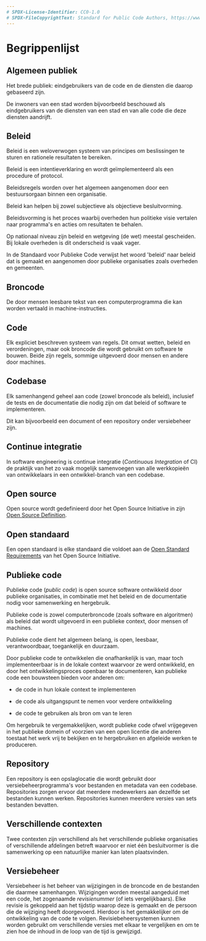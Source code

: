 ```yaml
---
# SPDX-License-Identifier: CC0-1.0
# SPDX-FileCopyrightText: Standard for Public Code Authors, https://www.standardforpubliccode.org/AUTHORS.html
---
```


# Begrippenlijst

## Algemeen publiek

Het brede publiek: eindgebruikers van de code en de diensten die daarop gebaseerd zijn.

De inwoners van een stad worden bijvoorbeeld beschouwd als eindgebruikers van de diensten van een stad en van alle code die deze diensten aandrijft.

## Beleid

Beleid is een weloverwogen systeem van principes om beslissingen te sturen en rationele resultaten te bereiken.

Beleid is een intentieverklaring en wordt geïmplementeerd als een procedure of protocol.

Beleidsregels worden over het algemeen aangenomen door een bestuursorgaan binnen een organisatie.

Beleid kan helpen bij zowel subjectieve als objectieve besluitvorming.

Beleidsvorming is het proces waarbij overheden hun politieke visie vertalen naar programma\'s en acties om resultaten te behalen.

Op nationaal niveau zijn beleid en wetgeving (de wet) meestal gescheiden. Bij lokale overheden is dit onderscheid is vaak vager.

In de Standaard voor Publieke Code verwijst het woord 'beleid' naar beleid dat is gemaakt en aangenomen door publieke organisaties zoals overheden en gemeenten.

## Broncode

De door mensen leesbare tekst van een computerprogramma die kan worden vertaald in machine-instructies.

## Code

Elk expliciet beschreven systeem van regels. Dit omvat wetten, beleid en verordeningen, maar ook broncode die wordt gebruikt om software te bouwen. Beide zijn regels, sommige uitgevoerd door mensen en andere door machines.

## Codebase

Elk samenhangend geheel aan code (zowel broncode als beleid), inclusief de tests en de documentatie die nodig zijn om dat beleid of software te implementeren.

Dit kan bijvoorbeeld een document of een repository onder versiebeheer zijn.

## Continue integratie

In software engineering is continue integratie (*Continuous Integration* of CI) de praktijk van het zo vaak mogelijk samenvoegen van alle werkkopieën van ontwikkelaars in een ontwikkel-branch van een codebase.

## Open source

Open source wordt gedefinieerd door het Open Source Initiative in zijn [Open Source Definition](https://opensource.org/definition-annotated).

## Open standaard

Een open standaard is elke standaard die voldoet aan de [Open Standard Requirements](https://opensource.org/osr) van het Open Source Initiative.

## Publieke code

Publieke code (*public code*) is open source software ontwikkeld door publieke organisaties, in combinatie met het beleid en de documentatie nodig voor samenwerking en hergebruik.

Publieke code is zowel computerbroncode (zoals software en algoritmen) als beleid dat wordt uitgevoerd in een publieke context, door mensen of machines.

Publieke code dient het algemeen belang, is open, leesbaar, verantwoordbaar, toegankelijk en duurzaam.

Door publieke code te ontwikkelen die onafhankelijk is van, maar toch implementeerbaar is in de lokale context waarvoor ze werd ontwikkeld, en door het ontwikkelingsproces openbaar te documenteren, kan publieke code een bouwsteen bieden voor anderen om:

- de code in hun lokale context te implementeren

- de code als uitgangspunt te nemen voor verdere ontwikkeling

- de code te gebruiken als bron om van te leren

Om hergebruik te vergemakkelijken, wordt publieke code ofwel vrijgegeven in het publieke domein of voorzien van een open licentie die anderen toestaat het werk vrij te bekijken en te hergebruiken en afgeleide werken te produceren.

## Repository

Een repository is een opslaglocatie die wordt gebruikt door versiebeheerprogramma\'s voor bestanden en metadata van een codebase. Repositories zorgen ervoor dat meerdere medewerkers aan dezelfde set bestanden kunnen werken. Repositories kunnen meerdere versies van sets bestanden bevatten.

## Verschillende contexten

Twee contexten zijn verschillend als het verschillende publieke organisaties of verschillende afdelingen betreft waarvoor er niet één besluitvormer is die samenwerking op een natuurlijke manier kan laten plaatsvinden.

## Versiebeheer

Versiebeheer is het beheer van wijzigingen in de broncode en de bestanden die daarmee samenhangen. Wijzigingen worden meestal aangeduid met een code, het zogenaamde *revisienummer* (of iets vergelijkbaars). Elke revisie is gekoppeld aan het tijdstip waarop deze is gemaakt en de persoon die de wijziging heeft doorgevoerd. Hierdoor is het gemakkelijker om de ontwikkeling van de code te volgen. Revisiebeheersystemen kunnen worden gebruikt om verschillende versies met elkaar te vergelijken en om te zien hoe de inhoud in de loop van de tijd is gewijzigd.
